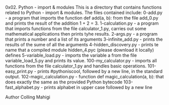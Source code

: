 0x02. Python - import & modules
This is a directory that contains functions related to Python - import & modules. 
The files contained include:
0-add.py - a program that imports the function def add(a, b): from the file add_0.py and prints the result of the addition 1 + 2 = 3. 
1-calculation.py - a program that imports functions from the file calculator_1.py, carries out some mathematical applications then prints tyhe results. 
2-args.py - a program that prints a number and a list of its arguments
3-infinite_add.py - prints the results of the sume of all the arguments 
4-hidden_discovery.py - prints te name that a compiled module hidden_4.pyc (please download it locally) defines 
5-variable_load.py - imports the variable a from the file variable_load_5.py and prints its value.
100-my_calculator.py -  imports all functions from the file calculator_1.py and handles basic operations.
101-easy_print.py - prints #pythoniscool, followed by a new line, in the standard output.
102-magic_calculation.py - function def magic_calculation(a, b): that does exactly the same as the provided Python bytecode
103-fast_alphabet.py - prints alphabet in upper case followed by a new line

Author
Colling Mahigi
